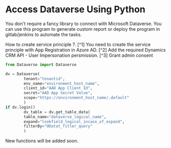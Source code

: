 # Access Dataverse Using Python 

You don't require a fancy library to connect with Microsoft Dataverse. You can use this program to generate custom report or deploy the program in gitlab/jenkins to automate the tasks.

How to create service principle []([url](https://d365demystified.com/2022/08/09/authenticate-dataverse-connector-using-service-principal-in-a-power-automate-flow/])) ?.
        [^1] You need to create the service principle with App Registration in Azure AD.
        [^2] Add the required Dynamics CRM API - User Impersonation persmission.
        [^3] Grant admin consent

```python
from Dataverse import Dataverse

dv = Dataverse(
        tenant="tenantid",
        env_name="environment_host_name",
        client_id="AAD App Client Id",
        secret="AAD App Secret Value",
        scope="https://environment_host_name/.default"
        )
if dv.login()
        dv_table = dv.get_table_data(
        table_name="dataverse_logical_name",
        expand="lookfield_logical_incase_of_expand",
        filterBy="ODatat_fitler_query"
        )

```
New functions will be added soon.
